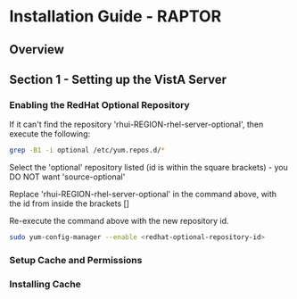 # Installation Guide - RAPTOR

## Overview



## Section 1 - Setting up the VistA Server



### Enabling the RedHat Optional Repository

If it can't find the repository 'rhui-REGION-rhel-server-optional', then execute the following:

``` bash
grep -B1 -i optional /etc/yum.repos.d/*
```

Select the 'optional' repository listed (id is within the square brackets) - you DO NOT want 'source-optional'

Replace 'rhui-REGION-rhel-server-optional' in the command above, with the id from inside the brackets []

Re-execute the command above with the new repository id.

``` bash
sudo yum-config-manager --enable <redhat-optional-repository-id>
```

### Setup Cache and Permissions

### Installing Cache


